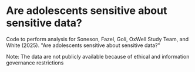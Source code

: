 # Are adolescents sensitive about sensitive data?

Code to perform analysis for Soneson, Fazel, Goli, OxWell Study Team, and White (2025). "Are adolescents sensitive about sensitive data?"

Note: The data are not publicly available because of ethical and information governance restrictions
